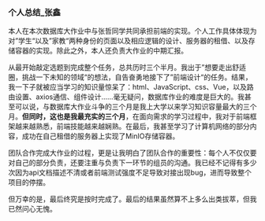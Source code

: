 ### 个人总结_张鑫

本人在本次数据库大作业中与张哲同学共同承担前端的实现。个人工作具体体现为对”学生“以及”家教“两种身份的页面以及相应逻辑的设计、服务器的租借、以及存储容器的实现。除此之外，本人还负责大作业的中期汇报。

从最开始敲定选题到完成整个任务，总共历时三个半月。我出于”想要走出舒适圈，挑战一下未知的领域“的想法，自告奋勇地接下了”前端设计“的任务。结果，我一下子就被应当学习的知识量惊呆了：html、JavaScript、css、Vue，以及路由设置、axios通信、组件设计……毫无疑问，数据库作业的难度是巨大的。我甚至可以说，与数据库大作业斗争的三个月是我上大学以来学习知识容量最大的三个月。**但同时，这也是我最充实的三个月**，在面向需求的学习过程中，我对于前端框架越来越熟悉，前端技能越来越娴熟。在最后，我甚至学习了计算机网络的部分内容，成功在自己租借的服务器上实现了MinIO存储容器。

团队合作完成大作业的过程，更是让我明白了团队合作的重要性：每个人不仅仅要对自己的部分负责，还要注重与负责下一环节的组员的沟通。我已经不记得有多少次因为api文档描述不清或者前端测试强度不足导致对接出现bug，进而导致整个项目的停摆。

但万幸的是，最后终究是按时完成了。最后的结果虽然算不上多么出类拔萃，但我已然问心无愧。
